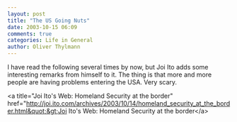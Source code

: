 ```yaml
---
layout: post
title: "The US Going Nuts"
date: 2003-10-15 06:09
comments: true
categories: Life in General
author: Oliver Thylmann
---
```



I have read the following several times by now, but Joi Ito adds some interesting remarks from himself to it. The thing is that more and more people are having problems entering the USA. Very scary.

&lt;a title=&quot;Joi Ito's Web: Homeland Security at the border&quot; href=&quot;http://joi.ito.com/archives/2003/10/14/homeland_security_at_the_border.html&quot;&gt;Joi Ito's Web: Homeland Security at the border&lt;/a&gt;


